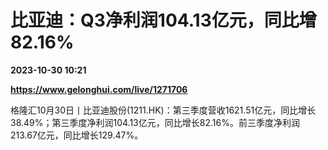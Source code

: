 # 比亚迪：Q3净利润104.13亿元，同比增82.16%

**2023-10-30 10:21**

**https://www.gelonghui.com/live/1271706**

格隆汇10月30日丨比亚迪股份(1211.HK)：第三季度营收1621.51亿元，同比增长38.49%；第三季度净利润104.13亿元，同比增长82.16%。前三季度净利润213.67亿元，同比增长129.47%。